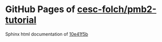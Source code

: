 GitHub Pages of [cesc-folch/pmb2-tutorial](https://github.com/cesc-folch/pmb2-tutorial.git)
===
Sphinx html documentation of [10e41f5b](https://github.com/cesc-folch/pmb2-tutorial/tree/10e41f5b06c43e3d8274870cbe77ca538c3ec961)
